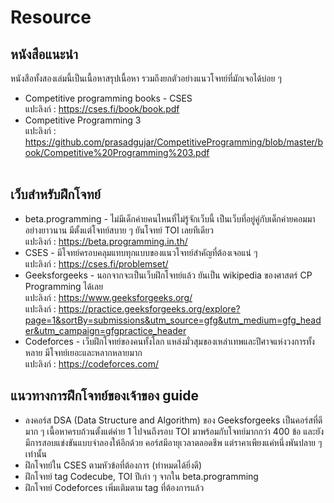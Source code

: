 # Resource
## หนังสือแนะนำ
  หนังสือทั้งสองเล่มนี้เป็นเนื้อหาสรุปเนื้อหา รวมถึงยกตัวอย่างแนวโจทย์ที่มักเจอได้บ่อย ๆ
  - Competitive programming books - CSES<br />
    แปะลิงก์ : https://cses.fi/book/book.pdf
  - Competitive Programming 3 <br />
    แปะลิงก์ : https://github.com/prasadgujar/CompetitiveProgramming/blob/master/book/Competitive%20Programming%203.pdf<br /><br />
## เว็บสำหรับฝึกโจทย์
  - beta.programming - ไม่มีเด็กค่ายคนไหนที่ไม่รู้จักเว็บนี้ เป็นเว็บที่อยู่คู่กับเด็กค่ายคอมมาอย่างยาวนาน มีตั้งแต่โจทย์สบาย ๆ ยันโจทย์ TOI เลยทีเดียว<br />
    แปะลิงก์ : https://beta.programming.in.th/
  - CSES - มีโจทย์ครอบคลุมแทบทุกแบบของแนวโจทย์สำคัญที่ต้องเจอแน่ ๆ<br />
    แปะลิงก์ : https://cses.fi/problemset/
  - Geeksforgeeks - นอกจากจะเป็นเว็บฝึกโจทย์แล้ว ยันเป็น wikipedia ของศาสตร์ CP Programming ได้เลย<br />
    แปะลิงก์ : https://www.geeksforgeeks.org/ <br />
    แปะลิงก์ : https://practice.geeksforgeeks.org/explore?page=1&sortBy=submissions&utm_source=gfg&utm_medium=gfg_header&utm_campaign=gfgpractice_header
  - Codeforces - เว็บฝึกโจทย์ของคนทั้งโลก แหล่งมั่วสุมของเหล่าเทพและปีศาจแห่งวงการทั้งหลาย มีโจทย์เยอะและหลากหลายมาก<br />
    แปะลิงก์ : https://codeforces.com/
## แนวทางการฝึกโจทย์ของเจ้าของ guide
  - ลงคอร์ส DSA (Data Structure and Algorithm) ของ Geeksforgeeks เป็นคอร์สที่ดีมาก ๆ เนื้อหาครบถ้วนตั้งแต่ค่าย 1 ไปจนถึงรอบ TOI มาพร้อมกับโจทย์มากกว่า 400 ข้อ 
  และยังมีการสอบแข่งขันแบบจำลองให้อีกด้วย คอร์สมีอายุเวลาตลอดชีพ แต่ราคาเพียงแค่หนึ่งพันปลาย ๆ เท่านั้น
  - ฝึกโจทย์ใน CSES ตามหัวข้อที่ต้องการ (ทำหมดได้ยิ่งดี)
  - ฝึกโจทย์ tag Codecube, TOI ปีเก่า ๆ จากใน beta.programming 
  - ฝึกโจทย์ Codeforces เพิ่มเติมตาม tag ที่ต้องการแล้ว
